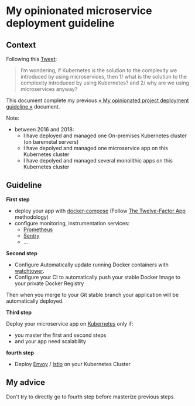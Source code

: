 # My opinionated microservice deployment guideline

## Context

Following this [Tweet](https://twitter.com/amicel/status/1009326802106552320):

> I’m wondering, if Kubernetes is the solution to the complexity we introduced
> by using microservices, then 1/ what is the solution to the complexity
> introduced by using Kubernetes? and 2/ why are we using microservices
> anyway?

This document complete my previous [« My opinionated project deployment guideline »](https://github.com/harobed/opinionated-project-deployment-guideline) document.

Note:

* between 2016 and 2018:
  * I have deployed and managed one On-premises Kubernetes cluster (on baremetal servers)
  * I have depolyed and managed one microservice app on this Kubernetes cluster
  * I have depolyed and managed several monolithic apps on this Kubernetes cluster

## Guideline

**First step**

* deploy your app with [docker-compose](https://docs.docker.com/compose/) (Follow [The Twelve-Factor App](https://12factor.net/) methodology)
* configure monitoring, instrumentation services:
  * [Prometheus](https://prometheus.io/)
  * [Sentry](https://sentry.io)
  * …

**Second step**

* Configure Automatically update running Docker containers with [watchtower](https://github.com/v2tec/watchtower).
* Configure your CI to automatically push your stable Docker Image to your private Docker Registry

Then when you merge to your Git stable branch your application will be automatically deployed.

**Third step**

Deploy your microservice app on [Kubernetes](https://kubernetes.io/) only if:

* you master the first and second steps
* and your app need scalability


**fourth step**

* Deploy [Envoy](https://envoy.com/) / [Istio](https://istio.io/) on your Kubernetes Cluster

## My advice

Don't try to directly go to fourth step before masterize previous steps.

